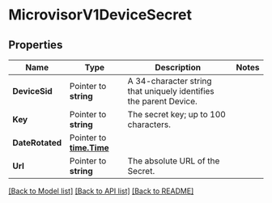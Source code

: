 # MicrovisorV1DeviceSecret

## Properties

Name | Type | Description | Notes
------------ | ------------- | ------------- | -------------
**DeviceSid** | Pointer to **string** | A 34-character string that uniquely identifies the parent Device. |
**Key** | Pointer to **string** | The secret key; up to 100 characters. |
**DateRotated** | Pointer to [**time.Time**](time.Time.md) |  |
**Url** | Pointer to **string** | The absolute URL of the Secret. |

[[Back to Model list]](../README.md#documentation-for-models) [[Back to API list]](../README.md#documentation-for-api-endpoints) [[Back to README]](../README.md)


